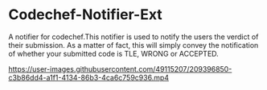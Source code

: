 # Codechef-Notifier-Ext
A notifier for codechef.This notifier is used to notify the users the verdict of their submission. As a matter of fact, this will simply convey the notification
of whether your submitted code is TLE, WRONG or ACCEPTED. 





https://user-images.githubusercontent.com/49115207/209396850-c3b86dd4-a1f1-4134-86b3-4ca6c759c936.mp4

